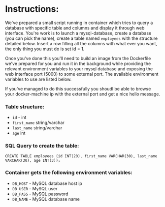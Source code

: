# Instructions:

We've prepared a small script running in container which tries to query a database with specific table and columns and display it through web interface.
You're work is to launch a mysql-database, create a database (you can pick the name), create a table named `employees` with the structure detailed below.
Insert a row filling all the columns with what ever you want, the only thing you must do is set id = 1.

Once you've done this you'll need to build an image from the Dockerfile we've prepared for you and run it in the background while providing the relevant environment variables to your mysql database and exposing the web interface port (5000) to some external port.
The available environment variables to use are listed below.

If you've managed to do this successfully you shoudl be able to browse your docker-machine ip with the external port and get a nice hello message.






### Table structure:

 - `id` - int
 - `first_name` string/varchar
 - `last_name` string/varchar
 - `age` int

### SQL Query to create the table:
`CREATE TABLE employees (id INT(20), first_name VARCHAR(30), last_name VARCHAR(30), age INT(3));`

### Container gets the following environment variables:
 - `DB_HOST` - MySQL database host ip
 - `DB_USER` - MySQL user
 - `DB_PASS` - MySQL password
 - `DB_NAME` - MySQL database name
